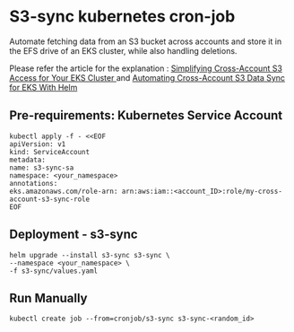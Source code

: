
# S3-sync kubernetes cron-job
Automate fetching data from an S3 bucket across accounts and store it in the EFS drive of an EKS cluster, while also handling deletions.

Please refer the article for the explanation : [Simplifying Cross-Account S3 Access for Your EKS Cluster
](https://dilshanw.medium.com/simplifying-cross-account-s3-access-for-your-eks-cluster-b6d77b37321b) and [Automating Cross-Account S3 Data Sync for EKS With Helm
](https://dilshanw.medium.com/automating-cross-account-s3-data-sync-for-eks-with-helm-ba5d2c3a7111)

## Pre-requirements: Kubernetes Service Account
```
kubectl apply -f - <<EOF
apiVersion: v1
kind: ServiceAccount
metadata:
name: s3-sync-sa
namespace: <your_namespace>
annotations:
eks.amazonaws.com/role-arn: arn:aws:iam::<account_ID>:role/my-cross-account-s3-sync-role
EOF
```

## Deployment - s3-sync

```
helm upgrade --install s3-sync s3-sync \
--namespace <your_namespace> \
-f s3-sync/values.yaml
```

## Run Manually

```
kubectl create job --from=cronjob/s3-sync s3-sync-<random_id>
```
